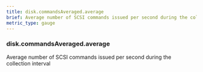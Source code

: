 ```yaml
---
title: disk.commandsAveraged.average
brief: Average number of SCSI commands issued per second during the collection interval
metric_type: gauge
---
```

### disk.commandsAveraged.average

Average number of SCSI commands issued per second during the collection interval